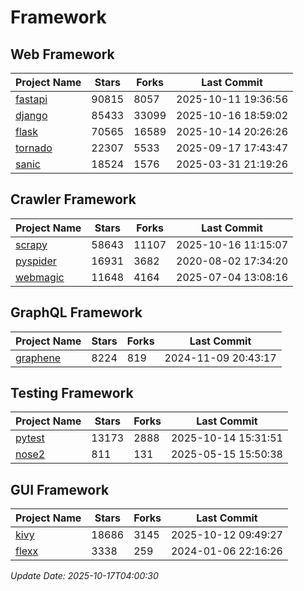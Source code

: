 # Framework

## Web Framework
| Project Name | Stars | Forks | Last Commit |
| ------------ | ----- | ----- | ----------- |
| [fastapi](https://github.com/fastapi/fastapi) | 90815 | 8057 | 2025-10-11 19:36:56 |
| [django](https://github.com/django/django) | 85433 | 33099 | 2025-10-16 18:59:02 |
| [flask](https://github.com/pallets/flask) | 70565 | 16589 | 2025-10-14 20:26:26 |
| [tornado](https://github.com/tornadoweb/tornado) | 22307 | 5533 | 2025-09-17 17:43:47 |
| [sanic](https://github.com/sanic-org/sanic) | 18524 | 1576 | 2025-03-31 21:19:26 |

## Crawler Framework
| Project Name | Stars | Forks | Last Commit |
| ------------ | ----- | ----- | ----------- |
| [scrapy](https://github.com/scrapy/scrapy) | 58643 | 11107 | 2025-10-16 11:15:07 |
| [pyspider](https://github.com/binux/pyspider) | 16931 | 3682 | 2020-08-02 17:34:20 |
| [webmagic](https://github.com/code4craft/webmagic) | 11648 | 4164 | 2025-07-04 13:08:16 |

## GraphQL Framework
| Project Name | Stars | Forks | Last Commit |
| ------------ | ----- | ----- | ----------- |
| [graphene](https://github.com/graphql-python/graphene) | 8224 | 819 | 2024-11-09 20:43:17 |

## Testing Framework
| Project Name | Stars | Forks | Last Commit |
| ------------ | ----- | ----- | ----------- |
| [pytest](https://github.com/pytest-dev/pytest) | 13173 | 2888 | 2025-10-14 15:31:51 |
| [nose2](https://github.com/nose-devs/nose2) | 811 | 131 | 2025-05-15 15:50:38 |

## GUI Framework
| Project Name | Stars | Forks | Last Commit |
| ------------ | ----- | ----- | ----------- |
| [kivy](https://github.com/kivy/kivy) | 18686 | 3145 | 2025-10-12 09:49:27 |
| [flexx](https://github.com/flexxui/flexx) | 3338 | 259 | 2024-01-06 22:16:26 |

*Update Date: 2025-10-17T04:00:30*